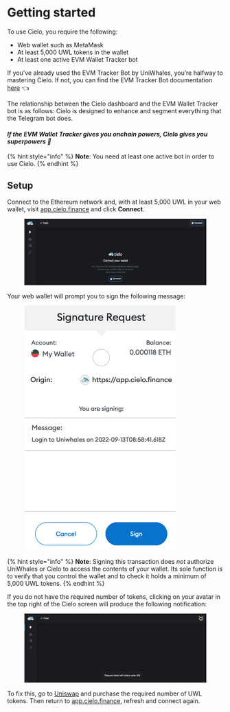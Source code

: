 # Getting started

To use Cielo, you require the following:

* Web wallet such as MetaMask
* At least 5,000 UWL tokens in the wallet
* At least one active EVM Wallet Tracker bot

If you’ve already used the EVM Tracker Bot by UniWhales, you’re halfway to mastering Cielo. If not, you can find the EVM Tracker Bot documentation [here](broken-reference) 👈

The relationship between the Cielo dashboard and the EVM Wallet Tracker bot is as follows: Cielo is designed to enhance and segment everything that the Telegram bot does.

#### _If the EVM Wallet Tracker gives you onchain powers, Cielo gives you superpowers 💪_

{% hint style="info" %}
**Note**: You need at least one active bot in order to use Cielo.
{% endhint %}

## Setup

Connect to the Ethereum network and, with at least 5,000 UWL in your web wallet, visit [app.cielo.finance](https://app.cielo.finance/) and click **Connect**.

<figure><img src=".gitbook/assets/getting started.png" alt=""><figcaption></figcaption></figure>

Your web wallet will prompt you to sign the following message:

<figure><img src=".gitbook/assets/signature request.png" alt=""><figcaption></figcaption></figure>

{% hint style="info" %}
**Note**: Signing this transaction does _not_ authorize UniWhales or Cielo to access the contents of your wallet. Its sole function is to verify that you control the wallet and to check it holds a minimum of 5,000 UWL tokens.
{% endhint %}

If you do not have the required number of tokens, clicking on your avatar in the top right of the Cielo screen will produce the following notification:

<figure><img src=".gitbook/assets/no tokens.png" alt=""><figcaption></figcaption></figure>

To fix this, go to [Uniswap](https://info.uniswap.org/#/pools/0x6a61cd16ec0c73b3855beecc4c378dcbdb63f88e) and purchase the required number of UWL tokens. Then return to [app.cielo.finance](https://app.cielo.finance/), refresh and connect again.
